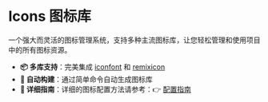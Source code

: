 # Icons 图标库

一个强大而灵活的图标管理系统，支持多种主流图标库，让您轻松管理和使用项目中的所有图标资源。

- **📦 多库支持**：完美集成 [iconfont](https://www.iconfont.cn/) 和 [remixicon](https://remixicon.com/)
- **🔄 自动构建**：通过简单命令自动生成图标库
- **📖 详细指南**：详细的图标配置方法请参考：👉 [配置指南](/src/introduce/icon.md)
